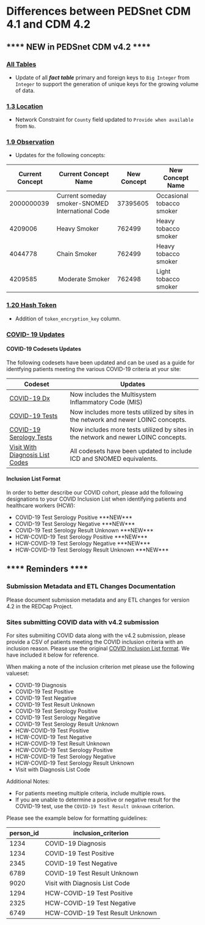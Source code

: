 # Differences between PEDSnet CDM 4.1 and CDM 4.2

## **** NEW in PEDSnet CDM v4.2 ****

### [All Tables](https://github.com/PEDSnet/Data_Models_Public/blob/master/PEDSnet/docs/Conventions%20Docs/v4.2_PEDSnet_CDM_ETL_Conventions.md#table-of-contents)
- Update of all ***fact table*** primary and foreign keys to `Big Integer` from `Integer` to support the generation of unique keys for the growing volume of data.

### [1.3 Location](https://github.com/PEDSnet/Data_Models_Public/blob/master/PEDSnet/docs/Conventions%20Docs/v4.2_PEDSnet_CDM_ETL_Conventions.md#13-location)
- Network Constraint for `County` field updated to `Provide when available` from `No`.

### [1.9 Observation](https://github.com/PEDSnet/Data_Models_Public/blob/master/PEDSnet/docs/Conventions%20Docs/v4.2_PEDSnet_CDM_ETL_Conventions.md#19-observation-1)
- Updates for the following concepts:

Current Concept | Current Concept Name| New Concept|New Concept Name
---|---|---|---
2000000039| Current someday smoker-SNOMED International Code| 37395605| Occasional tobacco smoker
4209006|  Heavy Smoker| 762499 | Heavy tobacco smoker
4044778 | Chain Smoker| 762499 | Heavy tobacco smoker
4209585| Moderate Smoker| 762498|Light tobacco smoker|

### [1.20 Hash Token](https://github.com/PEDSnet/Data_Models/blob/v4.2/PEDSnet/docs/PEDSnet_CDM_ETL_Conventions.md#120-hash_token)
- Addition of `token_encryption_key` column.

### [COVID- 19 Updates](https://github.com/PEDSnet/Data_Models/blob/master/PEDSnet/docs/Study%20Cohorts/COVID-19%20Cohort.md)

#### COVID-19 Codesets Updates

The following codesets have been updated and can be used as a guide for identfying patients meeting the various COVID-19 criteria at your site:

Codeset| Updates
--- | ---
[COVID-19 Dx](https://github.com/PEDSnet/Data_Models/blob/master/PEDSnet/docs/Codesets/covid_dx_specific_codeset.csv) | Now includes the Multisystem Inflammatory Code (MIS)
[COVID-19 Tests](https://github.com/PEDSnet/Data_Models/blob/master/PEDSnet/docs/Codesets/covid_test_codeset.csv)| Now includes more tests utilized by sites in the network and newer LOINC concepts.
[COVID-19 Serology Tests](https://github.com/PEDSnet/Data_Models/blob/master/PEDSnet/docs/Codesets/covid_test_serology_codeset.csv)| Now includes more tests utilized by sites in the network and newer LOINC concepts.
[Visit With Diagnosis List Codes](https://github.com/PEDSnet/Data_Models/tree/master/PEDSnet/docs/Codesets) | All codesets have been updated to include ICD and SNOMED equivalents.

#### Inclusion List Format

In order to better describe our COVID cohort, please add the following designations to your COVID Inclusion List when identifying patients and healthcare workers (HCW):

<ul>
<li>COVID-19 Test Serology Positive ***NEW***</li>
<li>COVID-19 Test Serology Negative ***NEW***</li>
<li>COVID-19 Test Serology Result Unknown ***NEW***</li>
<li>HCW-COVID-19 Test Serology Positive ***NEW***</li>
<li>HCW-COVID-19 Test Serology Negative ***NEW***</li>
<li>HCW-COVID-19 Test Serology Result Unknown ***NEW***</li></ul>

## **** Reminders ****

### Submission Metadata and ETL Changes Documentation

Please document submission metadata and any ETL changes for version 4.2 in the REDCap Project.

### Sites submitting COVID data with v4.2 submission

For sites submiiting COVID data along with the v4.2 submission, please provide a CSV of patients meeting the COVID inclusion criteria with an inclusion reason. Please use the original [COVID Inclusion List format](https://github.com/PEDSnet/Data_Models/blob/master/PEDSnet/docs/Study%20Cohorts/COVID-19%20Cohort.md#initial-patient-list-due-april-3rd-2020). We have included it below for reference.

When making a note of the inclusion criterion met please use the following valueset:

<ul>
<li>COVID-19 Diagnosis</li>
<li>COVID-19 Test Positive</li>
<li>COVID-19 Test Negative</li>
<li>COVID-19 Test Result Unknown</li>
<li>COVID-19 Test Serology Positive</li>
<li>COVID-19 Test Serology Negative</li>
<li>COVID-19 Test Serology Result Unknown</li>
<li>HCW-COVID-19 Test Positive</li>
<li>HCW-COVID-19 Test Negative</li>
<li>HCW-COVID-19 Test Result Unknown</li>
<li>HCW-COVID-19 Test Serology Positive</li>
<li>HCW-COVID-19 Test Serology Negative</li>
<li>HCW-COVID-19 Test Serology Result Unknown</li>
<li>Visit with Diagnosis List Code</li></ul>

Additional Notes:
- For patients meeting multiple criteria, include multiple rows.
- If you are unable to determine a positive or negative result for the COVID-19 test, use the `COVID-19 Test Result Unknown` criterion.

Please see the example below for formatting guidelines:

person_id|inclusion_criterion
---|---
1234|COVID-19 Diagnosis
1234|COVID-19 Test Positive
2345|COVID-19 Test Negative
6789|COVID-19 Test Result Unknown
9020|Visit with Diagnosis List Code
1294|HCW-COVID-19 Test Positive
2325|HCW-COVID-19 Test Negative
6749|HCW-COVID-19 Test Result Unknown
